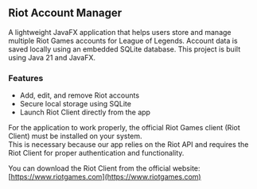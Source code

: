 ## Riot Account Manager

A lightweight JavaFX application that helps users store and manage multiple Riot Games accounts for League of Legends. 
Account data is saved locally using an embedded SQLite database. This project is built using Java 21 and JavaFX.

### Features

- Add, edit, and remove Riot accounts
- Secure local storage using SQLite
- Launch Riot Client directly from the app


For the application to work properly, the official Riot Games client (Riot Client) must be installed on your system.  
This is necessary because our app relies on the Riot API and requires the Riot Client for proper authentication and functionality.

You can download the Riot Client from the official website:  
[https://www.riotgames.com](https://www.riotgames.com)
